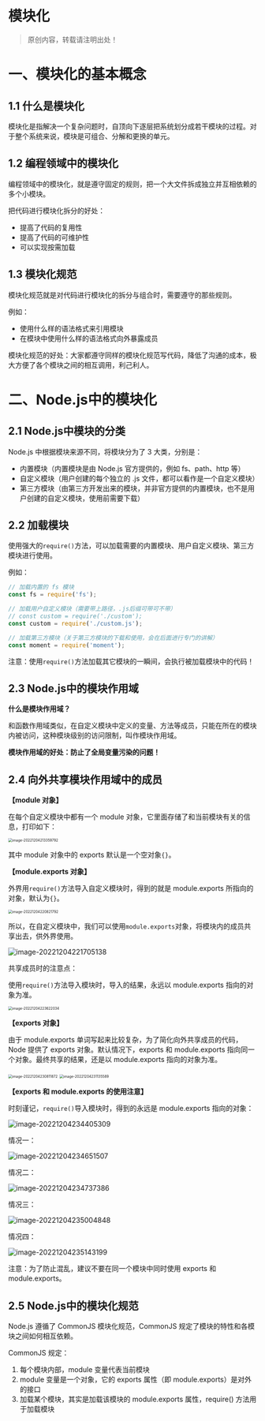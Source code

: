 # 模块化

> 原创内容，转载请注明出处！

# 一、模块化的基本概念

## 1.1 什么是模块化

模块化是指解决一个复杂问题时，自顶向下逐层把系统划分成若干模块的过程。对于整个系统来说，模块是可组合、分解和更换的单元。

## 1.2 编程领域中的模块化

编程领域中的模块化，就是遵守固定的规则，把一个大文件拆成独立并互相依赖的多个小模块。

把代码进行模块化拆分的好处：

- 提高了代码的复用性
- 提高了代码的可维护性
- 可以实现按需加载

## 1.3 模块化规范

模块化规范就是对代码进行模块化的拆分与组合时，需要遵守的那些规则。

例如：

- 使用什么样的语法格式来引用模块
- 在模块中使用什么样的语法格式向外暴露成员

模块化规范的好处：大家都遵守同样的模块化规范写代码，降低了沟通的成本，极大方便了各个模块之间的相互调用，利己利人。

# 二、Node.js中的模块化

## 2.1 Node.js中模块的分类

Node.js 中根据模块来源不同，将模块分为了 3 大类，分别是：

- 内置模块（内置模块是由 Node.js 官方提供的，例如 fs、path、http 等）
- 自定义模块（用户创建的每个独立的 .js 文件，都可以看作是一个自定义模块）
- 第三方模块（由第三方开发出来的模块，并非官方提供的内置模块，也不是用户创建的自定义模块，使用前需要下载）

## 2.2 加载模块

使用强大的`require()`方法，可以加载需要的内置模块、用户自定义模块、第三方模块进行使用。

例如：

```javascript
// 加载内置的 fs 模块
const fs = require('fs');

// 加载用户自定义模块（需要带上路径，.js后缀可带可不带）
// const custom = require('./custom');
const custom = require('./custom.js');

// 加载第三方模块（关于第三方模块的下载和使用，会在后面进行专门的讲解）
const moment = require('moment');
```

注意：使用`require()`方法加载其它模块的一瞬间，会执行被加载模块中的代码！

## 2.3 Node.js中的模块作用域

 **什么是模块作用域？**

和函数作用域类似，在自定义模块中定义的变量、方法等成员，只能在所在的模块内被访问，这种模块级别的访问限制，叫作模块作用域。

**模块作用域的好处：防止了全局变量污染的问题！**

## 2.4 向外共享模块作用域中的成员

**【module 对象】**

在每个自定义模块中都有一个 module 对象，它里面存储了和当前模块有关的信息，打印如下：

<img src="mark-img/image-20221204213359792.png" alt="image-20221204213359792" style="zoom:50%;" />

其中 module 对象中的 exports 默认是一个空对象`{}`。

**【module.exports 对象】**

 外界用`require()`方法导入自定义模块时，得到的就是 module.exports 所指向的对象，默认为`{}`。

<img src="mark-img/image-20221204220821792.png" alt="image-20221204220821792" style="zoom:50%;" />

所以，在自定义模块中，我们可以使用`module.exports`对象，将模块内的成员共享出去，供外界使用。

![image-20221204221705138](mark-img/image-20221204221705138.png)

共享成员时的注意点：

使用`require()`方法导入模块时，导入的结果，永远以 module.exports 指向的对象为准。

<img src="mark-img/image-20221204223622034.png" alt="image-20221204223622034" style="zoom:50%;" />

**【exports 对象】**

由于 module.exports 单词写起来比较复杂，为了简化向外共享成员的代码，Node 提供了 exports 对象。默认情况下，exports 和 module.exports 指向同一个对象。最终共享的结果，还是以 module.exports 指向的对象为准。

<img src="mark-img/image-20221204230811872.png" alt="image-20221204230811872" style="zoom: 50%;" />

<img src="mark-img/image-20221204231135589.png" alt="image-20221204231135589" style="zoom:50%;" />

**【exports 和 module.exports 的使用注意】**

时刻谨记，`require()`导入模块时，得到的永远是 module.exports 指向的对象：

![image-20221204234405309](mark-img/image-20221204234405309.png)

情况一：

![image-20221204234651507](mark-img/image-20221204234651507.png)

情况二：

![image-20221204234737386](mark-img/image-20221204234737386.png)

情况三：

![image-20221204235004848](mark-img/image-20221204235004848.png)

情况四：

![image-20221204235143199](mark-img/image-20221204235143199.png)

注意：为了防止混乱，建议不要在同一个模块中同时使用 exports 和 module.exports。

## 2.5 Node.js中的模块化规范

Node.js 遵循了 CommonJS 模块化规范，CommonJS 规定了模块的特性和各模块之间如何相互依赖。

CommonJS 规定：

1. 每个模块内部，module 变量代表当前模块
2. module 变量是一个对象，它的 exports 属性（即 module.exports）是对外的接口
3. 加载某个模块，其实是加载该模块的 module.exports 属性，require() 方法用于加载模块